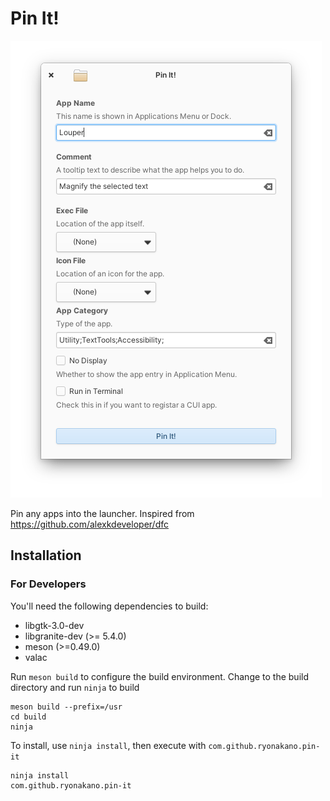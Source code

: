 # Pin It!

![app screenshot](data/Screenshot.png)

Pin any apps into the launcher. Inspired from https://github.com/alexkdeveloper/dfc

## Installation

### For Developers

You'll need the following dependencies to build:

* libgtk-3.0-dev
* libgranite-dev (>= 5.4.0)
* meson (>=0.49.0)
* valac

Run `meson build` to configure the build environment. Change to the build directory and run `ninja` to build

    meson build --prefix=/usr
    cd build
    ninja

To install, use `ninja install`, then execute with `com.github.ryonakano.pin-it`

    ninja install
    com.github.ryonakano.pin-it
